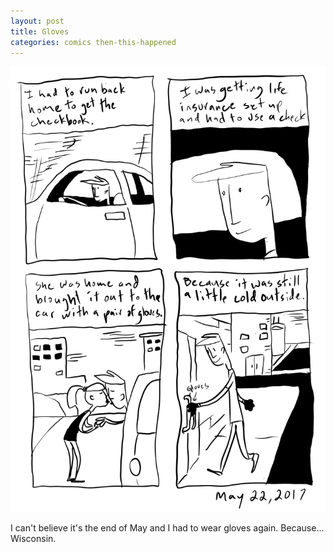 ```yaml
---
layout: post
title: Gloves
categories: comics then-this-happened
---
```

![gloves](/public/images/may-22-2017-comic.png)

I can't believe it's the end of May and I had to wear gloves again. Because... Wisconsin.